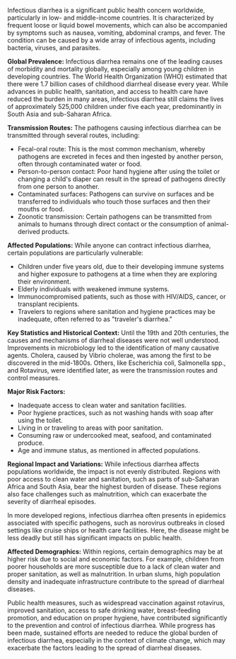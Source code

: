 Infectious diarrhea is a significant public health concern worldwide, particularly in low- and middle-income countries. It is characterized by frequent loose or liquid bowel movements, which can also be accompanied by symptoms such as nausea, vomiting, abdominal cramps, and fever. The condition can be caused by a wide array of infectious agents, including bacteria, viruses, and parasites.

**Global Prevalence:**
Infectious diarrhea remains one of the leading causes of morbidity and mortality globally, especially among young children in developing countries. The World Health Organization (WHO) estimated that there were 1.7 billion cases of childhood diarrheal disease every year. While advances in public health, sanitation, and access to health care have reduced the burden in many areas, infectious diarrhea still claims the lives of approximately 525,000 children under five each year, predominantly in South Asia and sub-Saharan Africa.

**Transmission Routes:**
The pathogens causing infectious diarrhea can be transmitted through several routes, including:
- Fecal-oral route: This is the most common mechanism, whereby pathogens are excreted in feces and then ingested by another person, often through contaminated water or food.
- Person-to-person contact: Poor hand hygiene after using the toilet or changing a child's diaper can result in the spread of pathogens directly from one person to another.
- Contaminated surfaces: Pathogens can survive on surfaces and be transferred to individuals who touch those surfaces and then their mouths or food.
- Zoonotic transmission: Certain pathogens can be transmitted from animals to humans through direct contact or the consumption of animal-derived products.

**Affected Populations:**
While anyone can contract infectious diarrhea, certain populations are particularly vulnerable:
- Children under five years old, due to their developing immune systems and higher exposure to pathogens at a time when they are exploring their environment.
- Elderly individuals with weakened immune systems.
- Immunocompromised patients, such as those with HIV/AIDS, cancer, or transplant recipients.
- Travelers to regions where sanitation and hygiene practices may be inadequate, often referred to as "traveler's diarrhea."

**Key Statistics and Historical Context:**
Until the 19th and 20th centuries, the causes and mechanisms of diarrheal diseases were not well understood. Improvements in microbiology led to the identification of many causative agents. Cholera, caused by Vibrio cholerae, was among the first to be discovered in the mid-1800s. Others, like Escherichia coli, Salmonella spp., and Rotavirus, were identified later, as were the transmission routes and control measures.

**Major Risk Factors:**
- Inadequate access to clean water and sanitation facilities.
- Poor hygiene practices, such as not washing hands with soap after using the toilet.
- Living in or traveling to areas with poor sanitation.
- Consuming raw or undercooked meat, seafood, and contaminated produce.
- Age and immune status, as mentioned in affected populations.

**Regional Impact and Variations:**
While infectious diarrhea affects populations worldwide, the impact is not evenly distributed. Regions with poor access to clean water and sanitation, such as parts of sub-Saharan Africa and South Asia, bear the highest burden of disease. These regions also face challenges such as malnutrition, which can exacerbate the severity of diarrheal episodes.

In more developed regions, infectious diarrhea often presents in epidemics associated with specific pathogens, such as norovirus outbreaks in closed settings like cruise ships or health care facilities. Here, the disease might be less deadly but still has significant impacts on public health.

**Affected Demographics:**
Within regions, certain demographics may be at higher risk due to social and economic factors. For example, children from poorer households are more susceptible due to a lack of clean water and proper sanitation, as well as malnutrition. In urban slums, high population density and inadequate infrastructure contribute to the spread of diarrheal diseases.

Public health measures, such as widespread vaccination against rotavirus, improved sanitation, access to safe drinking water, breast-feeding promotion, and education on proper hygiene, have contributed significantly to the prevention and control of infectious diarrhea. While progress has been made, sustained efforts are needed to reduce the global burden of infectious diarrhea, especially in the context of climate change, which may exacerbate the factors leading to the spread of diarrheal diseases.